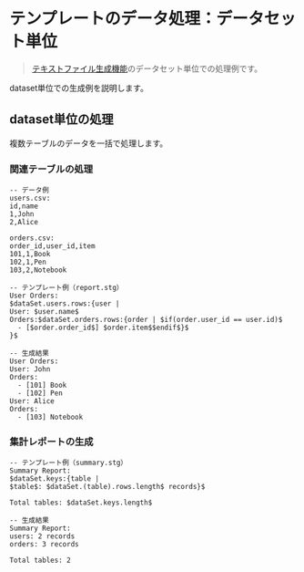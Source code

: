 # テンプレートのデータ処理：データセット単位

> [テキストファイル生成機能](../02-txt-generate.md)のデータセット単位での処理例です。

dataset単位での生成例を説明します。

## dataset単位の処理

複数テーブルのデータを一括で処理します。

### 関連テーブルの処理
```
-- データ例
users.csv:
id,name
1,John
2,Alice

orders.csv:
order_id,user_id,item
101,1,Book
102,1,Pen
103,2,Notebook

-- テンプレート例（report.stg）
User Orders:
$dataSet.users.rows:{user |
User: $user.name$
Orders:$dataSet.orders.rows:{order | $if(order.user_id == user.id)$
  - [$order.order_id$] $order.item$$endif$}$
}$

-- 生成結果
User Orders:
User: John
Orders:
  - [101] Book
  - [102] Pen
User: Alice
Orders:
  - [103] Notebook
```

### 集計レポートの生成
```
-- テンプレート例（summary.stg）
Summary Report:
$dataSet.keys:{table |
$table$: $dataSet.(table).rows.length$ records}$

Total tables: $dataSet.keys.length$

-- 生成結果
Summary Report:
users: 2 records
orders: 3 records

Total tables: 2
```
